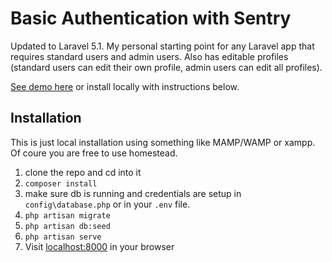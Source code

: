 # Basic Authentication with Sentry

Updated to Laravel 5.1. My personal starting point for any Laravel app that requires standard users and admin users. Also has editable profiles (standard users can edit their own profile, admin users can edit all profiles).

[See demo here](http://authdemo.andremadarang.com/) or install locally with instructions below.

## Installation

This is just local installation using something like MAMP/WAMP or xampp. Of coure you are free to use homestead.

1. clone the repo and cd into it
2. `composer install`
3. make sure db is running and credentials are setup in `config\database.php` or in your `.env` file.
3. `php artisan migrate`
4. `php artisan db:seed`
5. `php artisan serve`
6. Visit [localhost:8000](http://localhost:8000) in your browser
